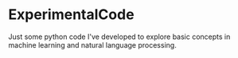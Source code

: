 # ExperimentalCode
Just some python code I've developed to explore basic concepts in machine learning and natural language processing.
